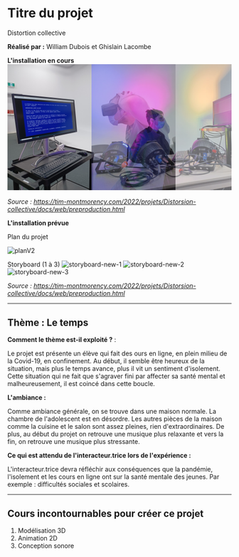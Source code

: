 # Titre du projet
Distortion collective

**Réalisé par :** William Dubois et Ghislain Lacombe

**L'installation en cours** 
![photo plan](medias/photographies/journal-collectif-3.png)

*Source : https://tim-montmorency.com/2022/projets/Distorsion-collective/docs/web/preproduction.html*


**L'installation prévue** 

Plan du projet

![planV2](https://user-images.githubusercontent.com/89608228/157504106-2c2d8853-afc8-4bb7-905f-4a6e6a01a07b.png)

Storyboard (1 à 3)
![storyboard-new-1](https://user-images.githubusercontent.com/89608228/157504130-b83fff43-6c19-470f-b7c8-a1c43a3e2600.png)
![storyboard-new-2](https://user-images.githubusercontent.com/89608228/157504148-c71126b9-4ca6-4273-892b-de42bd0e6a08.png)
![storyboard-new-3](https://user-images.githubusercontent.com/89608228/157504164-324b1ef1-e67c-4f06-aa5b-2414f2160ae0.png)


*Source : https://tim-montmorency.com/2022/projets/Distorsion-collective/docs/web/preproduction.html*

---

## Thème : Le temps

**Comment le thème est-il exploité ?** :

Le projet est présente un élève qui fait des ours en ligne, en plein milieu de la Covid-19, en confinement. Au début, il semble être heureux de la situation, mais plus le temps avance, plus il vit un sentiment d'isolement. Cette situation qui ne fait que s'agraver fini par affecter sa santé mental et malheureusement, il est coincé dans cette boucle.  

**L'ambiance :**

Comme ambiance  générale, on se trouve dans une maison normale. La chambre de l'adolescent est en désordre. Les autres pièces de la maison comme la cuisine et le salon sont assez pleines, rien d'extraordinaires. De plus, au début du projet on retrouve une musique plus relaxante et vers la fin, on retrouve une musique plus stressante.  

**Ce qui est attendu de l'interacteur.trice lors de l'expérience :**

L'interacteur.trice devra réfléchir aux conséquences que la pandémie, l'isolement et les cours en ligne ont sur la santé mentale des jeunes. Par exemple : difficultés sociales et scolaires.

---

## Cours incontournables pour créer ce projet

1. Modélisation 3D
2. Animation 2D
3. Conception sonore


